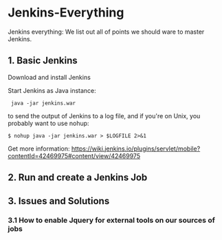# Jenkins-Everything
Jenkins everything: We list out all of points we should ware to master Jenkins.

## 1. Basic Jenkins

Download and install Jenkins


Start Jenkins as Java instance:

```
 java -jar jenkins.war
```
to send the output of Jenkins to a log file, and if you're on Unix, you probably want to use nohup:
```
$ nohup java -jar jenkins.war > $LOGFILE 2>&1
```

Get more information: https://wiki.jenkins.io/plugins/servlet/mobile?contentId=42469975#content/view/42469975



## 2. Run and create a Jenkins Job

## 3. Issues and Solutions

### 3.1 How to enable Jquery for external tools on our sources of jobs
